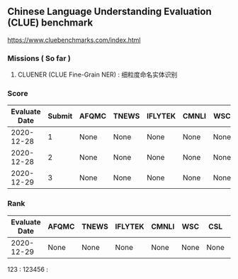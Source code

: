 ## **Chinese Language Understanding Evaluation (CLUE) benchmark**

https://www.cluebenchmarks.com/index.html

### Missions ( So far )

1. CLUENER (CLUE Fine-Grain NER) : 细粒度命名实体识别 


### Score

| Evaluate Date | Submit |  AFQMC   |  TNEWS   | IFLYTEK  |  CMNLI   |    WSC   |    CSL   | CMRC2018 |   CHID   |    C3    | CLUENER  |  OCNLI   |
| ------------- |--------| -------- | -------- | -------- | -------- | -------- | -------- | -------- | -------- | -------- | -------- | -------- |
|  2020-12-28   |    1   |   None   |   None   |   None   |   None   |   None   |   None   |   None   |   None   |   None   |  77.273  |   None   |
|  2020-12-28   |    2   |   None   |   None   |   None   |   None   |   None   |   None   |   None   |   None   |   None   |  78.092  |   None   |
|  2020-12-29   |    3   |   None   |   None   |   None   |   None   |   None   |   None   |   None   |   None   |   None   |  78.926  |   None   |

### Rank

| Evaluate Date |  AFQMC   |  TNEWS   | IFLYTEK  |  CMNLI   |    WSC   |    CSL   | CMRC2018 |   CHID   |    C3    | CLUENER  |  OCNLI   |
| ------------- | -------- | -------- | -------- | -------- | -------- | -------- | -------- | -------- | -------- | -------- | -------- |
|  2020-12-29   |   None   |   None   |   None   |   None   |   None   |   None   |   None   |   None   |   None   | 171(37%) |   None   |

123    :
123456 : 
